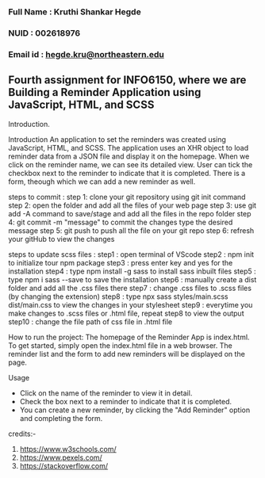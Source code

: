 ### Full Name : Kruthi Shankar Hegde
### NUID : 002618976
### Email id : hegde.kru@northeastern.edu

## Fourth assignment for INFO6150, where we are Building a Reminder Application using JavaScript, HTML, and SCSS
Introduction.
 
Introduction
An application to set the reminders was created using JavaScript, HTML, and SCSS. 
The application uses an XHR object to load reminder data from a JSON file and display it on the homepage.
When we click on the reminder name, we can see its detailed view.
User can tick the checkbox next to the reminder to indicate that it is completed.
There is a form, theough which we can add a new reminder as well.



steps to commit :
step 1: clone your git repository using git init command
step 2: open the folder and add all the files of your web page
step 3: use git add -A command to save/stage and add all the files in the repo folder
step 4: git commit -m "message" to commit the changes type the desired message
step 5: git push to push all the file on your git repo
step 6: refresh your gitHub to view the changes

steps to update scss files :
step1 : open terminal of VScode
step2 : npm init   to initialize tour npm package
step3 : press enter key and yes for the installation
step4 : type    npm install -g sass      to install sass inbuilt files
step5 : type    npm i sass --save     to save the installation
step6 : manually create a dist folder and add all the .css files there
step7 : change .css files to .scss files (by changing the extension)
step8 : type    npx sass styles/main.scss dist/main.css   to view the changes in your stylesheet
step9 : everytime you make changes to .scss files or .html file, repeat step8 to view the output
step10 : change the file path of css file in .html file


How to run the project: The homepage of the Reminder App is index.html. To get started, simply open the index.html file in a web browser. The reminder list and the form to add new reminders will be displayed on the page.


Usage
- Click on the name of the reminder to view it in detail.
- Check the box next to a reminder to indicate that it is completed.  
- You can create a new reminder, by clicking the "Add Reminder" option and completing the form.




credits:- 
1) https://www.w3schools.com/
2) https://www.pexels.com/
3) https://stackoverflow.com/